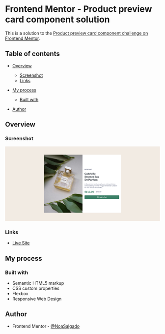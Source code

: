 # Frontend Mentor - Product preview card component solution

This is a solution to the [Product preview card component challenge on Frontend Mentor](https://www.frontendmentor.io/challenges/product-preview-card-component-GO7UmttRfa).

## Table of contents

- [Overview](#overview)
  - [Screenshot](#screenshot)
  - [Links](#links)
- [My process](#my-process)

  - [Built with](#built-with)

- [Author](#author)

## Overview

### Screenshot

![](./images/Screenshot%20.png)

### Links

- [Live Site](https://noasalgado.github.io/FrontendMentor-Challenges/Product-Preview-Card-Component/)

## My process

### Built with

- Semantic HTML5 markup
- CSS custom properties
- Flexbox
- Responsive Web Design

## Author

- Frontend Mentor - [@NoaSalgado](https://www.frontendmentor.io/profile/NoaSalgado)
